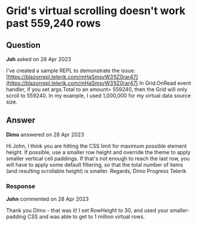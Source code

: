# Grid's virtual scrolling doesn't work past 559,240 rows

## Question

**Joh** asked on 28 Apr 2023

I've created a sample REPL to demonstrate the issue: [https://blazorrepl.telerik.com/mHaSmsvW31IZ0rar47](https://blazorrepl.telerik.com/mHaSmsvW31IZ0rar47) In Grid.OnRead event handler, if you set args.Total to an amount> 559240, then the Grid will only scroll to 559240. In my example, I used 1,000,000 for my virtual data source size.

## Answer

**Dimo** answered on 28 Apr 2023

Hi John, I think you are hitting the CSS limit for maximum possible element height. If possible, use a smaller row height and override the theme to apply smaller vertical cell paddings. If that's not enough to reach the last row, you will have to apply some default filtering, so that the total number of items (and resulting scrollable height) is smaller. <TelerikGrid Class="smaller-padding" /> <style>.smaller-padding.k-master-row.k-table-td { padding: 0 8px;
} </style> Regards, Dimo Progress Telerik

### Response

**John** commented on 28 Apr 2023

Thank you Dimo - that was it! I set RowHeight to 30, and used your smaller-padding CSS and was able to get to 1 million virtual rows.
